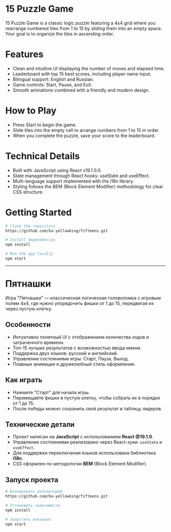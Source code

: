 # 15 Puzzle Game

15 Puzzle Game is a classic logic puzzle featuring a 4x4 grid where you rearrange numbered tiles from 1 to 15 by sliding them into an empty space. Your goal is to organize the tiles in ascending order.

# Features

- Clean and intuitive UI displaying the number of moves and elapsed time.
- Leaderboard with top 15 best scores, including player name input.
- Bilingual support: English and Russian.
- Game controls: Start, Pause, and Exit.
- Smooth animations combined with a friendly and modern design.
  
# How to Play

- Press Start to begin the game.
- Slide tiles into the empty cell to arrange numbers from 1 to 15 in order.
- When you complete the puzzle, save your score to the leaderboard.

# Technical Details

- Built with JavaScript using React v19.1.0.0.
- State management through React hooks: useState and useEffect.
- Multi-language support implemented with the i18n library.
- Styling follows the BEM (Block Element Modifier) methodology for clear CSS structure.
  
# Getting Started

```bash
# Clone the repository
https://github.com/ba-yellowking/fifteens.git

# Install dependencies
npm install

# Run the app locally
npm start
```

--- --- --- --- --- --- --- --- --- --- --- --- 

# Пятнашки

Игра "Пятнашки" — классическая логическая головоломка с игровым полем 4x4, где нужно упорядочить фишки от 1 до 15, передвигая их через пустую клетку.

## Особенности

- Интуитивно понятный UI с отображением количества ходов и затраченного времени.
- Топ-15 лучших результатов с возможностью ввода имени.
- Поддержка двух языков: русский и английский.
- Управление состояниями игры: Старт, Пауза, Выход.
- Плавные анимации и дружелюбный стиль оформления.

## Как играть

- Нажмите "Старт" для начала игры.
- Перемещайте фишки в пустую клетку, чтобы собрать их в порядке от 1 до 15.
- После победы можно сохранить свой результат в таблицу лидеров.

## Технические детали

- Проект написан на **JavaScript** с использованием **React @19.1.0**.
- Управление состояниями реализовано через React-хуки: `useState` и `useEffect`.
- Для поддержки переключения языков использована библиотека **i18n**.
- CSS оформлен по методологии **BEM** (Block Element Modifier)

## Запуск проекта

```bash
# Клонировать репозиторий
https://github.com/ba-yellowking/fifteens.git

# Установить зависимости
npm install

# Запустить локально
npm start
